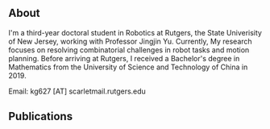 

## About
I'm a third-year doctoral student in Robotics at Rutgers, the State Univerisity of New Jersey, working with Professor Jingjin Yu. Currently, My research focuses on resolving combinatorial challenges in robot tasks and motion planning. Before arriving at Rutgers, I received a Bachelor's degree in Mathematics from the University of Science and Technology of China in 2019. 

Email: kg627 [AT] scarletmail.rutgers.edu

## Publications




